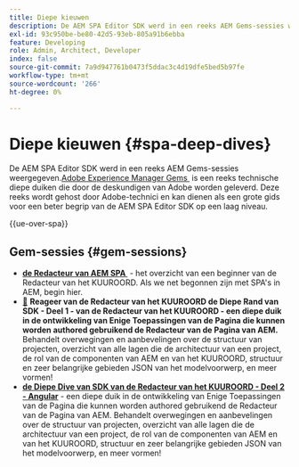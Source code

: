 ```yaml
---
title: Diepe kieuwen
description: De AEM SPA Editor SDK werd in een reeks AEM Gems-sessies weergegeven. Deze reeks wordt gehost door Adobe-technici en kan dienen als een grote gids voor een beter begrip van de AEM SPA Editor SDK op een laag niveau, gehost door Adobe-technici.
exl-id: 93c950be-be80-42d5-93eb-805a91b6ebba
feature: Developing
role: Admin, Architect, Developer
index: false
source-git-commit: 7a9d947761b0473f5ddac3c4d19dfe5bed5b97fe
workflow-type: tm+mt
source-wordcount: '266'
ht-degree: 0%

---
```



# Diepe kieuwen {#spa-deep-dives}

De AEM SPA Editor SDK werd in een reeks AEM Gems-sessies weergegeven. [&#x200B; Adobe Experience Manager Gems &#x200B;](https://helpx.adobe.com/nl/experience-manager/kt/eseminars/gems/aem-index.html) is een reeks technische diepe duiken die door de deskundigen van Adobe worden geleverd. Deze reeks wordt gehost door Adobe-technici en kan dienen als een grote gids voor een beter begrip van de AEM SPA Editor SDK op een laag niveau.

{{ue-over-spa}}

## Gem-sessies {#gem-sessions}

* **[de Redacteur van AEM SPA &#x200B;](https://experienceleague.adobe.com/nl/docs/events/experience-manager-gems-recordings/gems2018/aem-spa-editor)** - het overzicht van een beginner van de Redacteur van het KUUROORD. Als we net begonnen zijn met SPA&#39;s in AEM, begin hier.
* [&#128279;](https://experienceleague.adobe.com/nl/docs/events/experience-manager-gems-recordings/gems2018/spa-editor-sdk-deep-dive-react) **Reageer van de Redacteur van het KUUROORD de Diepe Rand van SDK - Deel 1 - van de Redacteur van het KUUROORD - een diepe duik in de ontwikkeling van Enige Toepassingen van de Pagina die kunnen worden authored gebruikend de Redacteur van de Pagina van AEM.** Behandelt overwegingen en aanbevelingen over de structuur van projecten, overzicht van alle lagen die de architectuur van een project, de rol van de componenten van AEM en van het KUUROORD, structuur en zeer belangrijke gebieden JSON van het modelvoorwerp, en meer vormen!
* **[de Diepe Dive van SDK van de Redacteur van het KUUROORD - Deel 2 - Angular &#x200B;](https://experienceleague.adobe.com/nl/docs/events/experience-manager-gems-recordings/gems2018/spa-editor-sdk-deep-dive-angular)** - een diepe duik in de ontwikkeling van Enige Toepassingen van de Pagina die kunnen worden authored gebruikend de Redacteur van de Pagina van AEM. Behandelt overwegingen en aanbevelingen over de structuur van projecten, overzicht van alle lagen die de architectuur van een project, de rol van de componenten van AEM en van het KUUROORD, structuur en zeer belangrijke gebieden JSON van het modelvoorwerp, en meer vormen!
